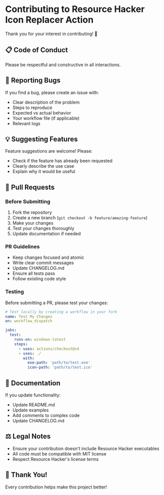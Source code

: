 # Contributing to Resource Hacker Icon Replacer Action

Thank you for your interest in contributing! 🎉

## 📋 Code of Conduct

Please be respectful and constructive in all interactions.

## 🐛 Reporting Bugs

If you find a bug, please create an issue with:
- Clear description of the problem
- Steps to reproduce
- Expected vs actual behavior
- Your workflow file (if applicable)
- Relevant logs

## 💡 Suggesting Features

Feature suggestions are welcome! Please:
- Check if the feature has already been requested
- Clearly describe the use case
- Explain why it would be useful

## 🔧 Pull Requests

### Before Submitting

1. Fork the repository
2. Create a new branch (`git checkout -b feature/amazing-feature`)
3. Make your changes
4. Test your changes thoroughly
5. Update documentation if needed

### PR Guidelines

- Keep changes focused and atomic
- Write clear commit messages
- Update CHANGELOG.md
- Ensure all tests pass
- Follow existing code style

### Testing

Before submitting a PR, please test your changes:

```yaml
# Test locally by creating a workflow in your fork
name: Test My Changes
on: workflow_dispatch

jobs:
  test:
    runs-on: windows-latest
    steps:
      - uses: actions/checkout@v4
      - uses: ./
        with:
          exe-path: 'path/to/test.exe'
          icon-path: 'path/to/test.ico'
```

## 📝 Documentation

If you update functionality:
- Update README.md
- Update examples
- Add comments to complex code
- Update CHANGELOG.md

## ⚖️ Legal Notes

- Ensure your contribution doesn't include Resource Hacker executables
- All code must be compatible with MIT license
- Respect Resource Hacker's license terms

## 🙏 Thank You!

Every contribution helps make this project better!
